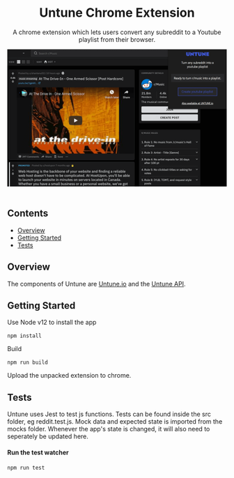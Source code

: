 <div align="center">
  <h1>Untune Chrome Extension</h1>
  <p>A chrome extension which lets users convert any subreddit to a Youtube playlist from their browser.</p>
  <img src="images/chrome-preview.png" width="557" />
  <br />
</div>
<br>

## Contents

- [Overview](#overview)
- [Getting Started](#getting-started)
- [Tests](#tests)

## Overview
The components of Untune are [Untune.io](https://github.com/zenobo/Untune.io) and the [Untune API](https://github.com/zenobo/Untune-Backend).

## Getting Started
Use Node v12 to install the app
```
npm install
```

Build
```
npm run build
```

Upload the unpacked extension to chrome.

## Tests
Untune uses Jest to test js functions. Tests can be found inside the src folder, eg reddit.test.js. Mock data and expected state is imported from the mocks folder. Whenever the app's state is changed, it will also need to seperately be updated here.

#### Run the test watcher  
```
npm run test
```
